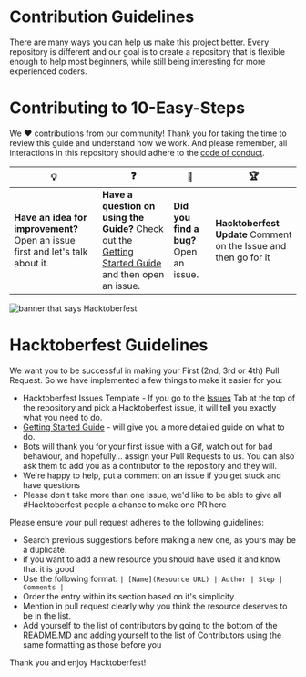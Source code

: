 # Contribution Guidelines

There are many ways you can help us make this project better. Every repository is different and our goal is to create a repository that is flexible enough to help most beginners, while still being interesting for more experienced coders. 

# Contributing to 10-Easy-Steps

We :heart: contributions from our community! Thank you for taking the time to review this guide and understand how we work. And please remember, all interactions in this repository should adhere to the [code of conduct](https://github.com/msandfor/10-Easy-Steps/blob/master/code_of_conduct.md).

| :bulb: | :question: | :bug: | :trophy: |
| ------- | -------- | -------- | -------- |
| **Have an idea for improvement?** Open an issue first and let's talk about it. | **Have a question on using the Guide?** Check out the [Getting Started Guide](docs/getting-started.md) and then open an issue. | **Did you find a bug?** Open an issue. | **Hacktoberfest Update** Comment on the Issue and then go for it |

<img src="https://github.com/msandfor/10-Easy-Steps/blob/master/assets/HF2020%20Events%201600x400%20Centered.png" alt="banner that says Hacktoberfest">

# Hacktoberfest Guidelines

We want you to be successful in making your First (2nd, 3rd or 4th) Pull Request. So we have implemented a few things to make it easier for you:

* Hacktoberfest Issues Template - If you go to the [Issues](https://github.com/msandfor/10-Easy-Steps/issues) Tab at the top of the repository and pick a Hacktoberfest issue, it will tell you exactly what you need to do.
* [Getting Started Guide](https://github.com/msandfor/10-Easy-Steps/blob/master/docs/getting-started.md) - will give you a more detailed guide on what to do.
* Bots will thank you for your first issue with a Gif, watch out for bad behaviour, and hopefully... assign your Pull Requests to us. You can also ask them to add you as a contributor to the repository and they will.
* We're happy to help, put a comment on an issue if you get stuck and have questions
* Please don't take more than one issue, we'd like to be able to give all #Hacktoberfest people a chance to make one PR here

Please ensure your pull request adheres to the following guidelines:

- Search previous suggestions before making a new one, as yours may be a duplicate.
- if you want to add a new resource you should have used it and know that it is good
- Use the following format: `| [Name](Resource URL) | Author | Step | Comments |`
- Order the entry within its section based on it's simplicity.
- Mention in pull request clearly why you think the resource deserves to be in the list.
- Add yourself to the list of contributors by going to the bottom of the README.MD and adding yourself to the list of Contributors using the same formatting as those before you

<!---
### `@all-contributors add`
 Comment on Issue or Pull Request, asking @all-contributors to add a contributor:

```
@all-contributors please add <username> for <contributions>
```
**\<contribution>**: See the [Emoji Key (Contribution Types Reference)](https://allcontributors.org/docs/en/emoji-key) for a list of valid `contribution` types.

The bot will then create a Pull Request to add the contributor, then reply with the pull request details.

-->


Thank you and enjoy Hacktoberfest!

